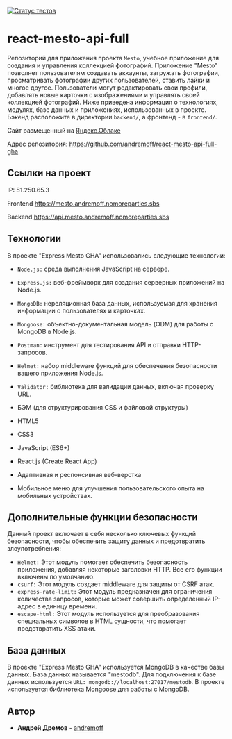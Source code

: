 [![Статус тестов](../../actions/workflows/tests.yml/badge.svg)](../../actions/workflows/tests.yml)

# react-mesto-api-full
Репозиторий для приложения проекта `Mesto`,  учебное приложение для создания и управления коллекцией фотографий. Приложение "Mesto" позволяет пользователям создавать аккаунты, загружать фотографии, просматривать фотографии других пользователей, ставить лайки и многое другое. Пользователи могут редактировать свои профили, добавлять новые карточки с изображениями и управлять своей коллекцией фотографий. Ниже приведена информация о технологиях, модулях, базе данных и приложениях, использованных в проекте. Бэкенд расположите в директории `backend/`, а фронтенд - в `frontend/`. 
  
Cайт размещенный на [Яндекс.Облаке](https://https://mesto.andremoff.nomoreparties.sbs/)

Адрес репозитория: https://github.com/andremoff/react-mesto-api-full-gha

## Ссылки на проект

IP: 51.250.65.3

Frontend https://mesto.andremoff.nomoreparties.sbs

Backend https://api.mesto.andremoff.nomoreparties.sbs

## Технологии

В проекте "Express Mesto GHA" использовались следующие технологии:

* `Node.js:` среда выполнения JavaScript на сервере.
* `Express.js:` веб-фреймворк для создания серверных приложений на Node.js.
* `MongoDB:` нереляционная база данных, используемая для хранения информации о пользователях и карточках.
* `Mongoose:` объектно-документальная модель (ODM) для работы с MongoDB в Node.js.
* `Postman:` инструмент для тестирования API и отправки HTTP-запросов.
* `Helmet:` набор middleware функций для обеспечения безопасности вашего приложения Node.js.
* `Validator:` библиотека для валидации данных, включая проверку URL.

* БЭМ (для структурирования CSS и файловой структуры)
* HTML5
* CSS3
* JavaScript (ES6+)
* React.js (Create React App)
* Адаптивная и респонсивная веб-верстка
* Мобильное меню для улучшения пользовательского опыта на мобильных устройствах.

## Дополнительные функции безопасности

Данный проект включает в себя несколько ключевых функций безопасности, чтобы обеспечить защиту данных и предотвратить злоупотребления:

* `Helmet:` Этот модуль помогает обеспечить безопасность приложения, добавляя некоторые заголовки HTTP. Все его функции включены по умолчанию.
* `csurf:` Этот модуль создает middleware для защиты от CSRF атак.
* `express-rate-limit:` Этот модуль предназначен для ограничения количества запросов, которые может совершить определенный IP-адрес в единицу времени.
* `escape-html:` Этот модуль используется для преобразования специальных символов в HTML сущности, что помогает предотвратить XSS атаки.

## База данных

В проекте "Express Mesto GHA" используется MongoDB в качестве базы данных. База данных называется "mestodb". Для подключения к базе данных используется `URL: mongodb://localhost:27017/mestodb`. В проекте используется библиотека Mongoose для работы с MongoDB.

## Автор

* **Андрей Дремов** - [andremoff](https://github.com/andremoff)